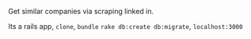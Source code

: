 Get similar companies via scraping linked in.

Its a rails app, `clone`, `bundle` `rake db:create db:migrate`, `localhost:3000`
